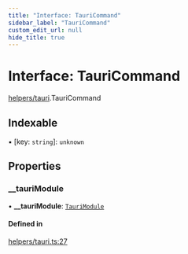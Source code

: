 ```yaml
---
title: "Interface: TauriCommand"
sidebar_label: "TauriCommand"
custom_edit_url: null
hide_title: true
---
```


# Interface: TauriCommand

[helpers/tauri](../modules/helpers_tauri.md).TauriCommand

## Indexable

▪ [key: `string`]: `unknown`

## Properties

### \_\_tauriModule

• **\_\_tauriModule**: [`TauriModule`](../modules/helpers_tauri.md#taurimodule)

#### Defined in

[helpers/tauri.ts:27](https://github.com/tauri-apps/tauri/blob/81d245f/tooling/api/src/helpers/tauri.ts#L27)
